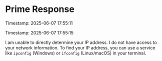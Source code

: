 # Prime Response
Timestamp: 2025-06-07 17:55:11

Timestamp: 2025-06-07 17:55:15

I am unable to directly determine your IP address. I do not have access to your network information. To find your IP address, you can use a service like `ipconfig` (Windows) or `ifconfig` (Linux/macOS) in your terminal.
